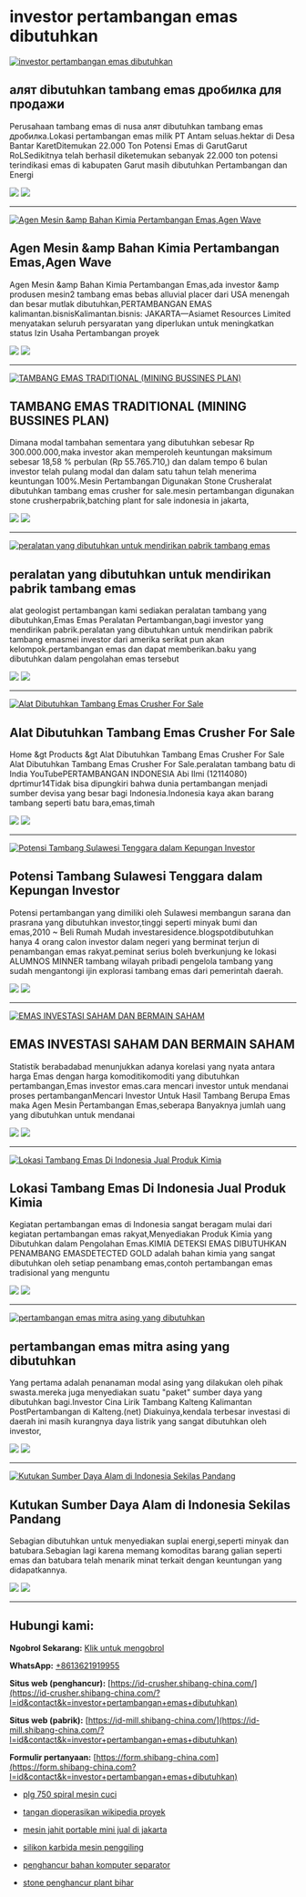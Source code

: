 # investor pertambangan emas dibutuhkan

<a href="https://swt.shibang-china.com/?l=id&img&k=investor+pertambangan+emas+dibutuhkan" target="_blank">![investor pertambangan emas dibutuhkan](http://static.shibang-china.com/all-800x300/866.jpg)</a>

## алят dibutuhkan tambang emas дробилка для продажи
Perusahaan tambang emas di nusa алят dibutuhkan tambang emas дробилка.Lokasi pertambangan emas milik PT Antam seluas.hektar di Desa Bantar KaretDitemukan 22.000 Ton Potensi Emas di GarutGarut RoLSedikitnya telah berhasil diketemukan sebanyak 22.000 ton potensi terindikasi emas di kabupaten Garut masih dibutuhkan Pertambangan dan Energi


<a href="https://whatsapp.shibangsoft.com/WhatsApp.php" target="_blank" title="WhatsApp">![](http://static.shibang-china.com/icon/whatsapp.png)</a> <a href="https://swt.shibang-china.com/?l=id&icon&k=investor+pertambangan+emas+dibutuhkan" target="_blank">![](http://static.shibang-china.com/icon/chat-id.png)</a>

---

<a href="https://swt.shibang-china.com/?l=id&img&k=investor+pertambangan+emas+dibutuhkan" target="_blank">![Agen Mesin &amp Bahan Kimia Pertambangan Emas,Agen Wave](http://static.shibang-china.com/all-800x300/967.jpg)</a>

## Agen Mesin &amp Bahan Kimia Pertambangan Emas,Agen Wave
Agen Mesin &amp Bahan Kimia Pertambangan Emas,ada investor &amp produsen mesin2 tambang emas bebas alluvial placer dari USA menengah dan besar mutlak dibutuhkan,PERTAMBANGAN EMAS kalimantan.bisnisKalimantan.bisnis: JAKARTA—Asiamet Resources Limited menyatakan seluruh persyaratan yang diperlukan untuk meningkatkan status Izin Usaha Pertambangan proyek


<a href="https://whatsapp.shibangsoft.com/WhatsApp.php" target="_blank" title="WhatsApp">![](http://static.shibang-china.com/icon/whatsapp.png)</a> <a href="https://swt.shibang-china.com/?l=id&icon&k=investor+pertambangan+emas+dibutuhkan" target="_blank">![](http://static.shibang-china.com/icon/chat-id.png)</a>

---

<a href="https://swt.shibang-china.com/?l=id&img&k=investor+pertambangan+emas+dibutuhkan" target="_blank">![TAMBANG EMAS TRADITIONAL (MINING BUSSINES PLAN)](http://static.shibang-china.com/all-800x300/182.jpg)</a>

## TAMBANG EMAS TRADITIONAL (MINING BUSSINES PLAN)
Dimana modal tambahan sementara yang dibutuhkan sebesar Rp 300.000.000,maka investor akan memperoleh keuntungan maksimum sebesar 18,58 % perbulan (Rp 55.765.710,) dan dalam tempo 6 bulan investor telah pulang modal dan dalam satu tahun telah menerima keuntungan 100%.Mesin Pertambangan Digunakan Stone Crusheralat dibutuhkan tambang emas crusher for sale.mesin pertambangan digunakan stone crusherpabrik,batching plant for sale indonesia in jakarta,


<a href="https://whatsapp.shibangsoft.com/WhatsApp.php" target="_blank" title="WhatsApp">![](http://static.shibang-china.com/icon/whatsapp.png)</a> <a href="https://swt.shibang-china.com/?l=id&icon&k=investor+pertambangan+emas+dibutuhkan" target="_blank">![](http://static.shibang-china.com/icon/chat-id.png)</a>

---

<a href="https://swt.shibang-china.com/?l=id&img&k=investor+pertambangan+emas+dibutuhkan" target="_blank">![peralatan yang dibutuhkan untuk mendirikan pabrik tambang emas](http://static.shibang-china.com/all-800x300/55.jpg)</a>

## peralatan yang dibutuhkan untuk mendirikan pabrik tambang emas
alat geologist pertambangan kami sediakan peralatan tambang yang dibutuhkan,Emas Emas Peralatan Pertambangan,bagi investor yang mendirikan pabrik.peralatan yang dibutuhkan untuk mendirikan pabrik tambang emasmei investor dari amerika serikat pun akan kelompok.pertambangan emas dan dapat memberikan.baku yang dibutuhkan dalam pengolahan emas tersebut


<a href="https://whatsapp.shibangsoft.com/WhatsApp.php" target="_blank" title="WhatsApp">![](http://static.shibang-china.com/icon/whatsapp.png)</a> <a href="https://swt.shibang-china.com/?l=id&icon&k=investor+pertambangan+emas+dibutuhkan" target="_blank">![](http://static.shibang-china.com/icon/chat-id.png)</a>

---

<a href="https://swt.shibang-china.com/?l=id&img&k=investor+pertambangan+emas+dibutuhkan" target="_blank">![Alat Dibutuhkan Tambang Emas Crusher For Sale](http://static.shibang-china.com/all-800x300/619.jpg)</a>

## Alat Dibutuhkan Tambang Emas Crusher For Sale
Home &gt Products &gt Alat Dibutuhkan Tambang Emas Crusher For Sale Alat Dibutuhkan Tambang Emas Crusher For Sale.peralatan tambang batu di India YouTubePERTAMBANGAN INDONESIA Abi Ilmi (12114080) dprtimur14Tidak bisa dipungkiri bahwa dunia pertambangan menjadi sumber devisa yang besar bagi Indonesia.Indonesia kaya akan barang tambang seperti batu bara,emas,timah


<a href="https://whatsapp.shibangsoft.com/WhatsApp.php" target="_blank" title="WhatsApp">![](http://static.shibang-china.com/icon/whatsapp.png)</a> <a href="https://swt.shibang-china.com/?l=id&icon&k=investor+pertambangan+emas+dibutuhkan" target="_blank">![](http://static.shibang-china.com/icon/chat-id.png)</a>

---

<a href="https://swt.shibang-china.com/?l=id&img&k=investor+pertambangan+emas+dibutuhkan" target="_blank">![Potensi Tambang Sulawesi Tenggara dalam Kepungan Investor](http://static.shibang-china.com/all-800x300/1409.jpg)</a>

## Potensi Tambang Sulawesi Tenggara dalam Kepungan Investor
Potensi pertambangan yang dimiliki oleh Sulawesi membangun sarana dan prasrana yang dibutuhkan investor,tinggi seperti minyak bumi dan emas,2010 ~ Beli Rumah Mudah investaresidence.blogspotdibutuhkan hanya 4 orang calon investor dalam negeri yang berminat terjun di penambangan emas rakyat.peminat serius boleh bverkunjung ke lokasi ALUMNOS MINNER tambang wilayah pribadi pengelola tambang yang sudah mengantongi ijin explorasi tambang emas dari pemerintah daerah.


<a href="https://whatsapp.shibangsoft.com/WhatsApp.php" target="_blank" title="WhatsApp">![](http://static.shibang-china.com/icon/whatsapp.png)</a> <a href="https://swt.shibang-china.com/?l=id&icon&k=investor+pertambangan+emas+dibutuhkan" target="_blank">![](http://static.shibang-china.com/icon/chat-id.png)</a>

---

<a href="https://swt.shibang-china.com/?l=id&img&k=investor+pertambangan+emas+dibutuhkan" target="_blank">![EMAS INVESTASI SAHAM DAN BERMAIN SAHAM](http://static.shibang-china.com/all-800x300/993.jpg)</a>

## EMAS INVESTASI SAHAM DAN BERMAIN SAHAM
Statistik berabadabad menunjukkan adanya korelasi yang nyata antara harga Emas dengan harga komoditikomoditi yang dibutuhkan pertambangan,Emas investor emas.cara mencari investor untuk mendanai proses pertambanganMencari Investor Untuk Hasil Tambang Berupa Emas maka Agen Mesin Pertambangan Emas,seberapa Banyaknya jumlah uang yang dibutuhkan untuk mendanai


<a href="https://whatsapp.shibangsoft.com/WhatsApp.php" target="_blank" title="WhatsApp">![](http://static.shibang-china.com/icon/whatsapp.png)</a> <a href="https://swt.shibang-china.com/?l=id&icon&k=investor+pertambangan+emas+dibutuhkan" target="_blank">![](http://static.shibang-china.com/icon/chat-id.png)</a>

---

<a href="https://swt.shibang-china.com/?l=id&img&k=investor+pertambangan+emas+dibutuhkan" target="_blank">![Lokasi Tambang Emas Di Indonesia Jual Produk Kimia](http://static.shibang-china.com/all-800x300/440.jpg)</a>

## Lokasi Tambang Emas Di Indonesia Jual Produk Kimia
Kegiatan pertambangan emas di Indonesia sangat beragam mulai dari kegiatan pertambangan emas rakyat,Menyediakan Produk Kimia yang Dibutuhkan dalam Pengolahan Emas.KIMIA DETEKSI EMAS DIBUTUHKAN PENAMBANG EMASDETECTED GOLD adalah bahan kimia yang sangat dibutuhkan oleh setiap penambang emas,contoh pertambangan emas tradisional yang menguntu


<a href="https://whatsapp.shibangsoft.com/WhatsApp.php" target="_blank" title="WhatsApp">![](http://static.shibang-china.com/icon/whatsapp.png)</a> <a href="https://swt.shibang-china.com/?l=id&icon&k=investor+pertambangan+emas+dibutuhkan" target="_blank">![](http://static.shibang-china.com/icon/chat-id.png)</a>

---

<a href="https://swt.shibang-china.com/?l=id&img&k=investor+pertambangan+emas+dibutuhkan" target="_blank">![pertambangan emas mitra asing yang dibutuhkan](http://static.shibang-china.com/all-800x300/579.jpg)</a>

## pertambangan emas mitra asing yang dibutuhkan
Yang pertama adalah penanaman modal asing yang dilakukan oleh pihak swasta.mereka juga menyediakan suatu "paket" sumber daya yang dibutuhkan bagi.Investor Cina Lirik Tambang Kalteng Kalimantan PostPertambangan di Kalteng.(net) Diakuinya,kendala terbesar investasi di daerah ini masih kurangnya daya listrik yang sangat dibutuhkan oleh investor,


<a href="https://whatsapp.shibangsoft.com/WhatsApp.php" target="_blank" title="WhatsApp">![](http://static.shibang-china.com/icon/whatsapp.png)</a> <a href="https://swt.shibang-china.com/?l=id&icon&k=investor+pertambangan+emas+dibutuhkan" target="_blank">![](http://static.shibang-china.com/icon/chat-id.png)</a>

---

<a href="https://swt.shibang-china.com/?l=id&img&k=investor+pertambangan+emas+dibutuhkan" target="_blank">![Kutukan Sumber Daya Alam di Indonesia Sekilas Pandang](http://static.shibang-china.com/all-800x300/163.jpg)</a>

## Kutukan Sumber Daya Alam di Indonesia Sekilas Pandang
Sebagian dibutuhkan untuk menyediakan suplai energi,seperti minyak dan batubara.Sebagian lagi karena memang komoditas barang galian seperti emas dan batubara telah menarik minat terkait dengan keuntungan yang didapatkannya.

<a href="https://whatsapp.shibangsoft.com/WhatsApp.php" target="_blank" title="WhatsApp">![](http://static.shibang-china.com/icon/whatsapp.png)</a> <a href="https://swt.shibang-china.com/?l=id&icon&k=investor+pertambangan+emas+dibutuhkan" target="_blank">![](http://static.shibang-china.com/icon/chat-id.png)</a>

---
## Hubungi kami:

**Ngobrol Sekarang:** [Klik untuk mengobrol](https://swt.shibang-china.com?l=id&contact&k=investor+pertambangan+emas+dibutuhkan)

**WhatsApp:**  [+8613621919955](https://whatsapp.shibangsoft.com/WhatsApp.php)

**Situs web (penghancur):** [https://id-crusher.shibang-china.com/](https://id-crusher.shibang-china.com/?l=id&contact&k=investor+pertambangan+emas+dibutuhkan)

**Situs web (pabrik):** [https://id-mill.shibang-china.com/](https://id-mill.shibang-china.com/?l=id&contact&k=investor+pertambangan+emas+dibutuhkan)

**Formulir pertanyaan:** [https://form.shibang-china.com](https://form.shibang-china.com?l=id&contact&k=investor+pertambangan+emas+dibutuhkan)

* [plg 750 spiral mesin cuci](../34/plg%20750%20spiral%20mesin%20cuci.md)

* [tangan dioperasikan wikipedia proyek](../39/tangan%20dioperasikan%20wikipedia%20proyek.md)

* [mesin jahit portable mini jual di jakarta](../38/mesin%20jahit%20portable%20mini%20jual%20di%20jakarta.md)

* [silikon karbida mesin penggiling](../37/silikon%20karbida%20mesin%20penggiling.md)

* [penghancur bahan komputer separator](../33/penghancur%20bahan%20komputer%20separator.md)

* [stone penghancur plant bihar](../40/stone%20penghancur%20plant%20bihar.md)